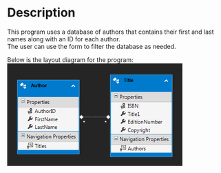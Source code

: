 # Description
This program uses a database of authors that contains their first and last names along with an ID for each author.\
The user can use the form to filter the database as needed.

Below is the layout diagram for the program:\
![layout diagram](https://github.com/r-kill/c-sharp/blob/master/introMaterial/databaseIntro/displayAuthorsTable/layout%20diagram.PNG)
